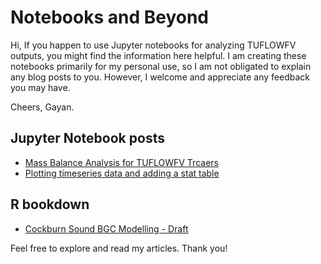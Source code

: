 # Notebooks and Beyond

Hi, 
If you happen to use Jupyter notebooks for analyzing TUFLOWFV outputs, you might find the information here helpful. I am creating these notebooks primarily for my personal use, so I am not obligated to explain any blog posts to you. However, I welcome and appreciate any feedback you may have.

Cheers,
Gayan.

## Jupyter Notebook posts
- [Mass Balance Analysis for TUFLOWFV Trcaers](https://glgunaratne.github.io/tuflowfv_tracer_mass/)
- [Plotting timeseries data and adding a stat table](https://glgunaratne.github.io/TUFLOWFV_add_stat_table/)

## R bookdown
- [Cockburn Sound BGC Modelling - Draft](https://glgunaratne.github.io/bookdown_CS001/)


Feel free to explore and read my articles. Thank you!

